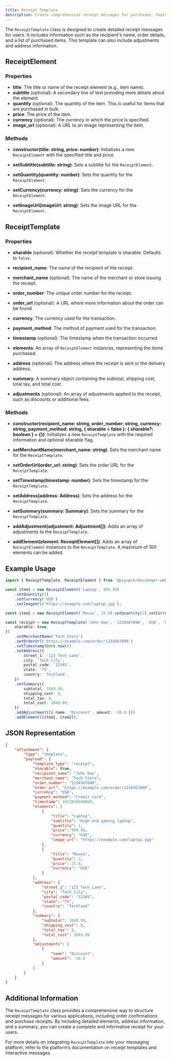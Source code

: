 ```yaml
---
title: Receipt Template
description: Create comprehensive receipt messages for purchases, featuring items, summaries, and order details.
---
```


The `ReceiptTemplate` class is designed to create detailed receipt messages for users. It includes information such as the recipient's name, order details, and a list of purchased items. This template can also include adjustments and address information.

## ReceiptElement

### Properties

-   **title**: The title or name of the receipt element (e.g., item name).
-   **subtitle** (optional): A secondary line of text providing more details about the element.
-   **quantity** (optional): The quantity of the item. This is useful for items that are purchased in bulk.
-   **price**: The price of the item.
-   **currency** (optional): The currency in which the price is specified.
-   **image_url** (optional): A URL to an image representing the item.

### Methods

-   **constructor(title: string, price: number)**: Initializes a new `ReceiptElement` with the specified title and price.

-   **setSubtitle(subtitle: string)**: Sets a subtitle for the `ReceiptElement`.

-   **setQuantity(quantity: number)**: Sets the quantity for the `ReceiptElement`.

-   **setCurrency(currency: string)**: Sets the currency for the `ReceiptElement`.

-   **setImageUrl(imageUrl: string)**: Sets the image URL for the `ReceiptElement`.

## ReceiptTemplate

### Properties

-   **sharable** (optional): Whether the receipt template is sharable. Defaults to `false`.

-   **recipient_name**: The name of the recipient of the receipt.

-   **merchant_name** (optional): The name of the merchant or store issuing the receipt.

-   **order_number**: The unique order number for the receipt.

-   **order_url** (optional): A URL where more information about the order can be found.

-   **currency**: The currency used for the transaction.

-   **payment_method**: The method of payment used for the transaction.

-   **timestamp** (optional): The timestamp when the transaction occurred.

-   **elements**: An array of `ReceiptElement` instances, representing the items purchased.

-   **address** (optional): The address where the receipt is sent or the delivery address.

-   **summary**: A summary object containing the subtotal, shipping cost, total tax, and total cost.

-   **adjustments** (optional): An array of adjustments applied to the receipt, such as discounts or additional fees.

### Methods

-   **constructor(recipient_name: string, order_number: string, currency: string, payment_method: string, { sharable = false }: { sharable?: boolean } = {})**: Initializes a new `ReceiptTemplate` with the required information and optional sharable flag.

-   **setMerchantName(merchant_name: string)**: Sets the merchant name for the `ReceiptTemplate`.

-   **setOrderUrl(order_url: string)**: Sets the order URL for the `ReceiptTemplate`.

-   **setTimestamp(timestamp: number)**: Sets the timestamp for the `ReceiptTemplate`.

-   **setAddress(address: Address)**: Sets the address for the `ReceiptTemplate`.

-   **setSummary(summary: Summary)**: Sets the summary for the `ReceiptTemplate`.

-   **addAdjustment(adjustment: Adjustment[])**: Adds an array of adjustments to the `ReceiptTemplate`.

-   **addElement(element: ReceiptElement[])**: Adds an array of `ReceiptElement` instances to the `ReceiptTemplate`. A maximum of 100 elements can be added.

## Example Usage

```typescript
import { ReceiptTemplate, ReceiptElement } from '@pyyupsk/messenger-webhooks';

const item1 = new ReceiptElement('Laptop', 999.99)
    .setQuantity(1)
    .setCurrency('USD')
    .setImageUrl('https://example.com/laptop.jpg');

const item2 = new ReceiptElement('Mouse', 25.0).setQuantity(2).setCurrency('USD');

const receipt = new ReceiptTemplate('John Doe', '1234567890', 'USD', 'Credit Card', {
    sharable: true,
})
    .setMerchantName('Tech Store')
    .setOrderUrl('https://example.com/order/1234567890')
    .setTimestamp(Date.now())
    .setAddress({
        street_1: '123 Tech Lane',
        city: 'Tech City',
        postal_code: '12345',
        state: 'TS',
        country: 'Techland',
    })
    .setSummary({
        subtotal: 1049.99,
        shipping_cost: 0,
        total_tax: 0,
        total_cost: 1049.99,
    })
    .addAdjustment([{ name: 'Discount', amount: -50.0 }])
    .addElement([item1, item2]);
```

## JSON Representation

```json
{
    "attachment": {
        "type": "template",
        "payload": {
            "template_type": "receipt",
            "sharable": true,
            "recipient_name": "John Doe",
            "merchant_name": "Tech Store",
            "order_number": "1234567890",
            "order_url": "https://example.com/order/1234567890",
            "currency": "USD",
            "payment_method": "Credit Card",
            "timestamp": 1633035600000,
            "elements": [
                {
                    "title": "Laptop",
                    "subtitle": "High-end gaming laptop",
                    "quantity": 1,
                    "price": 999.99,
                    "currency": "USD",
                    "image_url": "https://example.com/laptop.jpg"
                },
                {
                    "title": "Mouse",
                    "quantity": 2,
                    "price": 25.0,
                    "currency": "USD"
                }
            ],
            "address": {
                "street_1": "123 Tech Lane",
                "city": "Tech City",
                "postal_code": "12345",
                "state": "TS",
                "country": "Techland"
            },
            "summary": {
                "subtotal": 1049.99,
                "shipping_cost": 0,
                "total_tax": 0,
                "total_cost": 1049.99
            },
            "adjustments": [
                {
                    "name": "Discount",
                    "amount": -50.0
                }
            ]
        }
    }
}
```

## Additional Information

The `ReceiptTemplate` class provides a comprehensive way to structure receipt messages for various applications, including order confirmations and purchase receipts. By including detailed elements, address information, and a summary, you can create a complete and informative receipt for your users.

For more details on integrating `ReceiptTemplate` into your messaging platform, refer to the platform’s documentation on receipt templates and interactive messages.
